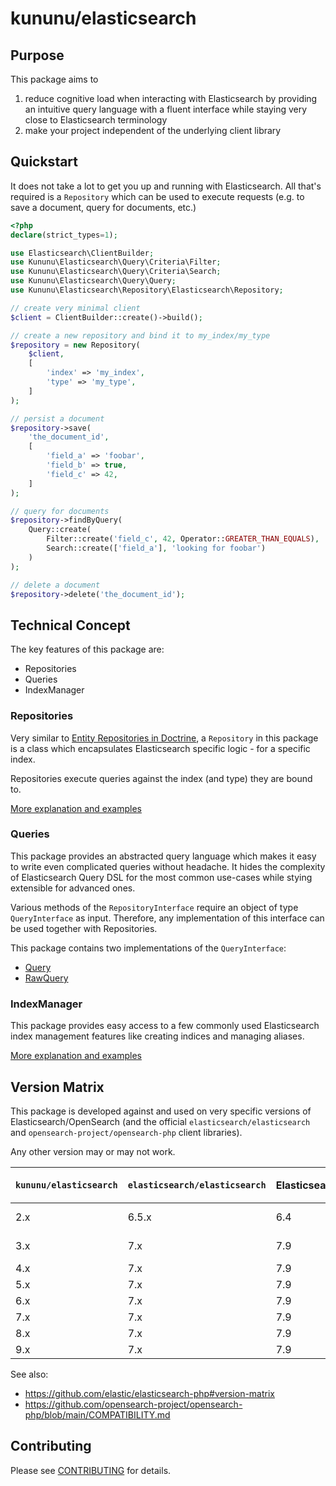# kununu/elasticsearch

## Purpose

This package aims to
 1. reduce cognitive load when interacting with Elasticsearch by providing an intuitive query language with a fluent interface while staying very close to Elasticsearch terminology
 2. make your project independent of the underlying client library

## Quickstart
It does not take a lot to get you up and running with Elasticsearch. All that's required is a `Repository` which can be used to execute requests (e.g. to save a document, query for documents, etc.)

```php
<?php
declare(strict_types=1);

use Elasticsearch\ClientBuilder;
use Kununu\Elasticsearch\Query\Criteria\Filter;
use Kununu\Elasticsearch\Query\Criteria\Search;
use Kununu\Elasticsearch\Query\Query;
use Kununu\Elasticsearch\Repository\Elasticsearch\Repository;

// create very minimal client
$client = ClientBuilder::create()->build();

// create a new repository and bind it to my_index/my_type
$repository = new Repository(
    $client,
    [
        'index' => 'my_index',
        'type' => 'my_type',
    ]
);

// persist a document
$repository->save(
    'the_document_id',
    [
        'field_a' => 'foobar',
        'field_b' => true,
        'field_c' => 42,
    ]
);

// query for documents
$repository->findByQuery(
    Query::create(
        Filter::create('field_c', 42, Operator::GREATER_THAN_EQUALS),
        Search::create(['field_a'], 'looking for foobar')
    )
);

// delete a document
$repository->delete('the_document_id');
```

## Technical Concept

The key features of this package are:
 - Repositories
 - Queries
 - IndexManager

### Repositories

Very similar to [Entity Repositories in Doctrine](https://www.doctrine-project.org/projects/doctrine-orm/en/2.6/reference/working-with-objects.html), a `Repository` in this package is a class which encapsulates
Elasticsearch specific logic - for a specific index.

Repositories execute queries against the index (and type) they are bound to.

[More explanation and examples](doc/REPOSITORY.md)

### Queries

This package provides an abstracted query language which makes it easy to write even complicated queries without
headache. It hides the complexity of Elasticsearch Query DSL for the most common use-cases while stying extensible for
advanced ones.

Various methods of the `RepositoryInterface` require an object of type `QueryInterface` as input. Therefore, any
implementation of this interface can be used together with Repositories.

This package contains two implementations of the `QueryInterface`:

- [Query](doc/QUERY.md)
- [RawQuery](doc/RAWQUERY.md)

### IndexManager

This package provides easy access to a few commonly used Elasticsearch index management features like creating indices
and managing aliases.

[More explanation and examples](doc/INDEX_MANAGER.md)

## Version Matrix

This package is developed against and used on very specific versions of Elasticsearch/OpenSearch (and the official `elasticsearch/elasticsearch` and `opensearch-project/opensearch-php` client libraries).

Any other version may or may not work.

| `kununu/elasticsearch` | `elasticsearch/elasticsearch` | Elasticsearch | `opensearch-project/opensearch-php` | OpenSearch | PHP          |
|------------------------|-------------------------------|---------------|-------------------------------------|------------|--------------|
| 2.x                    | 6.5.x                         | 6.4           | -                                   | -          | \>=7.2, <8.0 |
| 3.x                    | 7.x                           | 7.9           | -                                   | -          | \>=7.2, <8.0 |
| 4.x                    | 7.x                           | 7.9           | -                                   | -          | \>=8.0       |            |  \>=8.0      |
| 5.x                    | 7.x                           | 7.9           | -                                   | -          | \>=8.0       |
| 6.x                    | 7.x                           | 7.9           | -                                   | -          | \>=8.0       |
| 7.x                    | 7.x                           | 7.9           | -                                   | -          | \>=8.1       |
| 8.x                    | 7.x                           | 7.9           | -                                   | -          | \>=8.1       |
| 9.x                    | 7.x                           | 7.9           | 2.x                                 | 2.x        | \>=8.3       |

See also:
- https://github.com/elastic/elasticsearch-php#version-matrix
- https://github.com/opensearch-project/opensearch-php/blob/main/COMPATIBILITY.md

## Contributing

Please see [CONTRIBUTING](CONTRIBUTING.md) for details.
